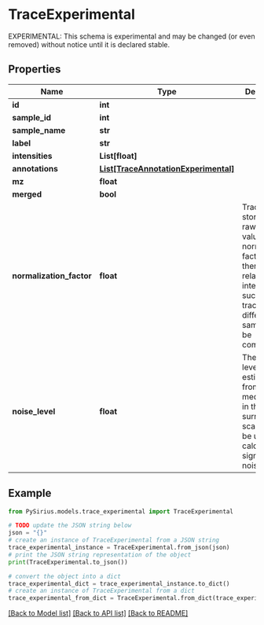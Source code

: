 # TraceExperimental

EXPERIMENTAL: This schema is experimental and may be changed (or even removed) without notice until it is declared stable.

## Properties

Name | Type | Description | Notes
------------ | ------------- | ------------- | -------------
**id** | **int** |  | [optional] 
**sample_id** | **int** |  | [optional] 
**sample_name** | **str** |  | [optional] 
**label** | **str** |  | [optional] 
**intensities** | **List[float]** |  | [optional] 
**annotations** | [**List[TraceAnnotationExperimental]**](TraceAnnotationExperimental.md) |  | [optional] 
**mz** | **float** |  | [optional] 
**merged** | **bool** |  | [optional] 
**normalization_factor** | **float** | Traces are stored with raw intensity values. The normalization factor maps them to relative intensities,  such that traces from different samples can be compared. | [optional] 
**noise_level** | **float** | The noise level is estimated from the median noise in the surrounding scans. It can be used to  calculate signal-to-noise ratios. | [optional] 

## Example

```python
from PySirius.models.trace_experimental import TraceExperimental

# TODO update the JSON string below
json = "{}"
# create an instance of TraceExperimental from a JSON string
trace_experimental_instance = TraceExperimental.from_json(json)
# print the JSON string representation of the object
print(TraceExperimental.to_json())

# convert the object into a dict
trace_experimental_dict = trace_experimental_instance.to_dict()
# create an instance of TraceExperimental from a dict
trace_experimental_from_dict = TraceExperimental.from_dict(trace_experimental_dict)
```
[[Back to Model list]](../README.md#documentation-for-models) [[Back to API list]](../README.md#documentation-for-api-endpoints) [[Back to README]](../README.md)


